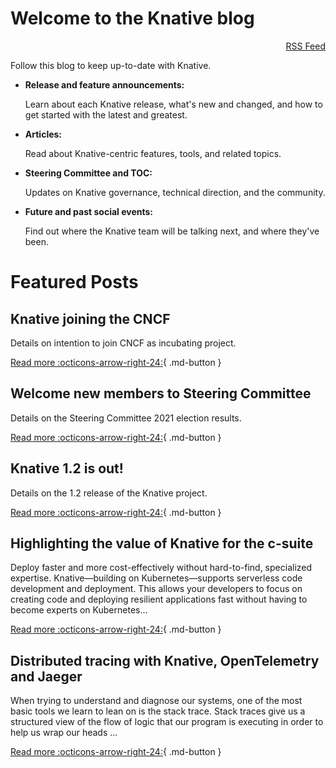 # Welcome to the Knative blog

<div style="text-align: right"><a href="./feed_rss_created.xml">RSS Feed</a></div>

Follow this blog to keep up-to-date with Knative.

* **Release and feature announcements:**

    Learn about each Knative release, what's new and changed, and how to get started with the latest and greatest.

* **Articles:**

    Read about Knative-centric features, tools, and related topics.

* **Steering Committee and TOC:**

    Updates on Knative governance, technical direction, and the community.

* **Future and past social events:**

    Find out where the Knative team will be talking next, and where they've been.

# Featured Posts

## Knative joining the CNCF
Details on intention to join CNCF as incubating project.

[Read more :octicons-arrow-right-24:](steering/knative-cncf-donation.md){ .md-button }

## Welcome new members to Steering Committee
Details on the Steering Committee 2021 election results.

[Read more :octicons-arrow-right-24:](steering/2021-12-14-steering-elections-results.md){ .md-button }

## Knative 1.2 is out!
Details on the 1.2 release of the Knative project.

[Read more :octicons-arrow-right-24:](releases/announcing-knative-v1-2-release.md){ .md-button }

## Highlighting the value of Knative for the c-suite

Deploy faster and more cost-effectively without hard-to-find, specialized expertise. Knative—building on Kubernetes—supports serverless code  development and deployment. This allows your developers to focus on creating code and deploying resilient applications fast without having to become experts on Kubernetes...

[Read more :octicons-arrow-right-24:](articles/highlighting-value-knative-c-suite.md){ .md-button }

## Distributed tracing with Knative, OpenTelemetry and Jaeger

When trying to understand and diagnose our systems, one of the most basic tools we learn to lean on is the stack trace. Stack traces give us a structured view of the flow of logic that our program is executing in order to help us wrap our heads ...

[Read more :octicons-arrow-right-24:](articles/distributed-tracing.md){ .md-button }
